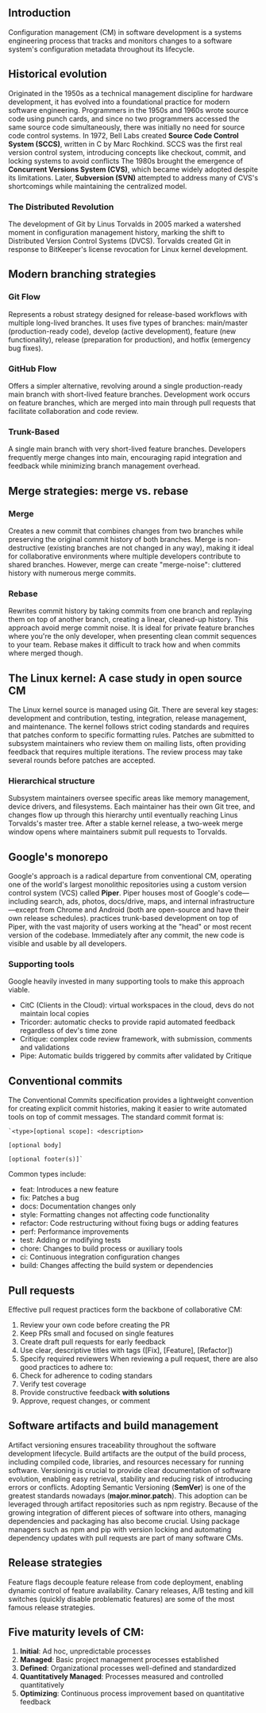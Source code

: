 ## Introduction
Configuration management (CM) in software development is a systems engineering process that tracks and monitors changes to a software system's configuration metadata throughout its lifecycle.

## Historical evolution
Originated in the 1950s as a technical management discipline for hardware development, it has evolved into a foundational practice for modern software engineering.
Programmers in the 1950s and 1960s wrote source code using punch cards, and since no two programmers accessed the same source code simultaneously, there was initially no need for source code control systems.
In 1972, Bell Labs created **Source Code Control System (SCCS)**, written in C by Marc Rochkind. SCCS was the first real version control system, introducing concepts like checkout, commit, and locking systems to avoid conflicts
The 1980s brought the emergence of **Concurrent Versions System (CVS)**, which became widely adopted despite its limitations. Later, **Subversion (SVN)** attempted to address many of CVS's shortcomings while maintaining the centralized model.

### The Distributed Revolution
The development of Git by Linus Torvalds in 2005 marked a watershed moment in configuration management history, marking the shift to Distributed Version Control Systems (DVCS).
Torvalds created Git in response to BitKeeper's license revocation for Linux kernel development.

## Modern branching strategies
### Git Flow
Represents a robust strategy designed for release-based workflows with multiple long-lived branches. It uses five types of branches: main/master (production-ready code), develop (active development), feature (new functionality), release (preparation for production), and hotfix (emergency bug fixes).
### GitHub Flow
Offers a simpler alternative, revolving around a single production-ready main branch with short-lived feature branches. Development work occurs on feature branches, which are merged into main through pull requests that facilitate collaboration and code review.
### Trunk-Based
A single main branch with very short-lived feature branches. Developers frequently merge changes into main, encouraging rapid integration and feedback while minimizing branch management overhead.

## Merge strategies: merge vs. rebase
### Merge
Creates a new commit that combines changes from two branches while preserving the original commit history of both branches.
Merge is non-destructive (existing branches are not changed in any way), making it ideal for collaborative environments where multiple developers contribute to shared branches.
However, merge can create "merge-noise": cluttered history with numerous merge commits.
### Rebase
Rewrites commit history by taking commits from one branch and replaying them on top of another branch, creating a linear, cleaned-up history.
This approach avoid merge commit noise. It is ideal for private feature branches where you're the only developer, when presenting clean commit sequences to your team.
Rebase makes it difficult to track how and when commits where merged though.

## The Linux kernel: A case study in open source CM
The Linux kernel source is managed using Git. There are several key stages: development and contribution, testing, integration, release management, and maintenance.
The kernel follows strict coding standards and requires that patches conform to specific formatting rules.
Patches are submitted to subsystem maintainers who review them on mailing lists, often providing feedback that requires multiple iterations.
The review process may take several rounds before patches are accepted.
### Hierarchical structure
Subsystem maintainers oversee specific areas like memory management, device drivers, and filesystems. Each maintainer has their own Git tree, and changes flow up through this hierarchy until eventually reaching Linus Torvalds's master tree.
After a stable kernel release, a two-week merge window opens where maintainers submit pull requests to Torvalds.

## Google's monorepo
Google's approach is a radical departure from conventional CM, operating one of the world's largest monolithic repositories using a custom version control system (VCS) called **Piper**.
Piper houses most of Google's code—including search, ads, photos, docs/drive, maps, and internal infrastructure—except from Chrome and Android (both are open-source and have their own release schedules).
practices trunk-based development on top of Piper, with the vast majority of users working at the "head" or most recent version of the codebase.
Immediately after any commit, the new code is visible and usable by all developers.
### Supporting tools
Google heavily invested in many supporting tools to make this approach viable.
- CitC (Clients in the Cloud): virtual workspaces in the cloud, devs do not maintain local copies
- Tricorder: automatic checks to provide rapid automated feedback regardless of dev's time zone
- Critique: complex code review framework, with submission, comments and validations
- Pipe: Automatic builds triggered by commits after validated by Critique

## Conventional commits
The Conventional Commits specification provides a lightweight convention for creating explicit commit histories, making it easier to write automated tools on top of commit messages.
The standard commit format is:
```
`<type>[optional scope]: <description>

[optional body]

[optional footer(s)]`
```
Common types include:
- feat: Introduces a new feature
- fix: Patches a bug
- docs: Documentation changes only
- style: Formatting changes not affecting code functionality
- refactor: Code restructuring without fixing bugs or adding features
- perf: Performance improvements
- test: Adding or modifying tests
- chore: Changes to build process or auxiliary tools
- ci: Continuous integration configuration changes
- build: Changes affecting the build system or dependencies

## Pull requests
Effective pull request practices form the backbone of collaborative CM:
1. Review your own code before creating the PR
2. Keep PRs small and focused on single features
3. Create draft pull requests for early feedback
4. Use clear, descriptive titles with tags ([Fix], [Feature], [Refactor])
5. Specify required reviewers
When reviewing a pull request, there are also good practices to adhere to:
6. Check for adherence to coding standars
7. Verify test coverage
8. Provide constructive feedback **with solutions**
9. Approve, request changes, or comment

## Software artifacts and build management
Artifact versioning ensures traceability throughout the software development lifecycle.
Build artifacts are the output of the build process, including compiled code, libraries, and resources necessary for running software.
Versioning is crucial to provide clear documentation of software evolution, enabling easy retrieval, stability and reducing risk of introducing errors or conflicts.
Adopting Semantic Versioning (**SemVer**) is one of the greatest standards nowadays (**major.minor.patch**). This adoption can be leveraged through artifact repositories such as npm registry.
Because of the growing integration of different pieces of software into others, managing dependencies and packaging has also become crucial.
Using package managers such as npm and pip with version locking and automating dependency updates with pull requests are part of many software CMs.

## Release strategies
Feature flags decouple feature release from code deployment, enabling dynamic control of feature availability.
Canary releases, A/B testing and kill switches (quickly disable problematic features) are some of the most famous release strategies.

## Five maturity levels of CM:​​​
1. **Initial**: Ad hoc, unpredictable processes
2. **Managed**: Basic project management processes established
3. **Defined**: Organizational processes well-defined and standardized
4. **Quantitatively Managed**: Processes measured and controlled quantitatively
5. **Optimizing**: Continuous process improvement based on quantitative feedback